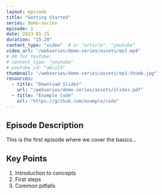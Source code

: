 ```yaml
---
layout: episode
title: "Getting Started"
series: demo-series
episode: 1
date: 2023-01-15
duration: "15:20"
content_type: "video"  # or "article", "youtube"
video_url: "/webseries/demo-series/assets/ep1.mp4"
# OR for YouTube:
# content_type: "youtube"
# youtube_id: "abc123"
thumbnail: "/webseries/demo-series/assets/ep1-thumb.jpg"
resources:
  - title: "Download Slides"
    url: "/webseries/demo-series/assets/slides.pdf"
  - title: "Example Code"
    url: "https://github.com/example/code"
---
```


## Episode Description

This is the first episode where we cover the basics...

## Key Points

1. Introduction to concepts
2. First steps
3. Common pitfalls